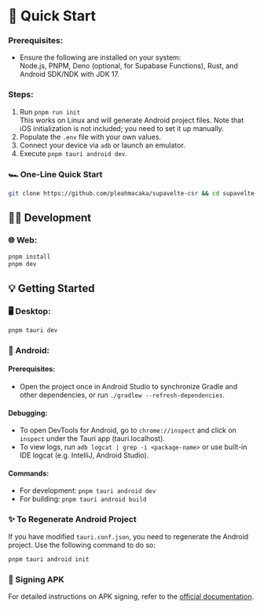 # 🚀 Quick Start

### Prerequisites:

-   Ensure the following are installed on your system:  
    Node.js, PNPM, Deno (optional, for Supabase Functions), Rust, and Android SDK/NDK with JDK 17.

### Steps:

1. Run `pnpm run init`  
   This works on Linux and will generate Android project files. Note that iOS initialization is not included; you need
   to set it up manually.
2. Populate the `.env` file with your own values.
3. Connect your device via `adb` or launch an emulator.
4. Execute `pnpm tauri android dev`.

### 🏎️ One-Line Quick Start

```bash
git clone https://github.com/pleahmacaka/supavelte-csr && cd supavelte-csr && rm -rf .git && pnpm run init && pnpm tauri android dev
```

## 👨‍💻 Development

### 🌐 Web:

```bash
pnpm install
pnpm dev
```

## 💡 Getting Started

### 🖥️ Desktop:

```bash
pnpm tauri dev
```

### 📱 Android:

#### Prerequisites:

-   Open the project once in Android Studio to synchronize Gradle and other dependencies, or
    run `./gradlew --refresh-dependencies`.

#### Debugging:

-   To open DevTools for Android, go to `chrome://inspect` and click on `inspect` under the Tauri app (tauri.localhost).
-   To view logs, run `adb logcat | grep -i <package-name>` or use built-in IDE logcat (e.g. IntelliJ, Android Studio).

#### Commands:

-   For development: `pnpm tauri android dev`
-   For building: `pnpm tauri android build`

### ✨ To Regenerate Android Project

If you have modified `tauri.conf.json`, you need to regenerate the Android project. Use the following command to do so:

```bash
pnpm tauri android init
```

### 📝 Signing APK

For detailed instructions on APK signing, refer to
the [official documentation](https://v2.tauri.app/distribute/apk-sign/).
